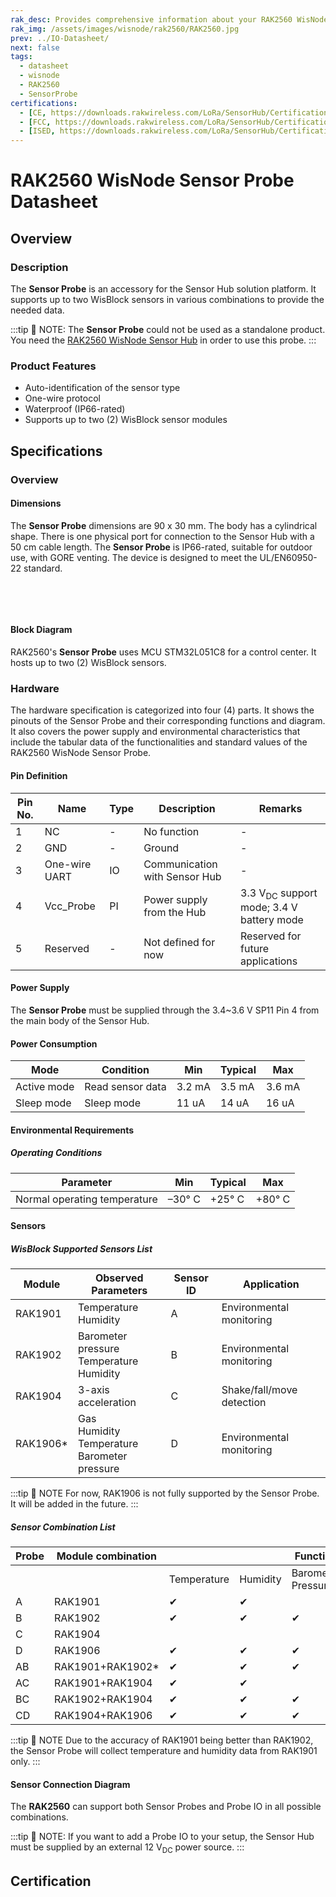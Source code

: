 ```yaml
---
rak_desc: Provides comprehensive information about your RAK2560 WisNode Sensor Probe to help you use it. This information includes technical specifications, characteristics, and requirements, and it also discusses the device components.
rak_img: /assets/images/wisnode/rak2560/RAK2560.jpg
prev: ../IO-Datasheet/
next: false
tags:
  - datasheet
  - wisnode
  - RAK2560
  - SensorProbe
certifications:
  - [CE, https://downloads.rakwireless.com/LoRa/SensorHub/Certification/SensorHub_RAK2560_RAK2560C_CE_Certification.pdf]
  - [FCC, https://downloads.rakwireless.com/LoRa/SensorHub/Certification/SensorHub_RAK2560_RAK2560C_FCC_Certification.pdf]
  - [ISED, https://downloads.rakwireless.com/LoRa/SensorHub/Certification/SensorHub_RAK2560_RAK2560C_ISED_Report.pdf]
---
```


# RAK2560 WisNode Sensor Probe Datasheet

## Overview

### Description

The **Sensor Probe** is an accessory for the Sensor Hub solution platform. It supports up to two WisBlock sensors in various combinations to provide the needed data.

:::tip 📝 NOTE:
The **Sensor Probe** could not be used as a standalone product. You need the [RAK2560 WisNode Sensor Hub](https://store.rakwireless.com/products/sensor-hub?utm_source=RAK2560WisNodeSense&utm_medium=Document&utm_campaign=BuyFromStore) in order to use this probe.
:::

### Product Features

- Auto-identification of the sensor type
- One-wire protocol
- Waterproof (IP66-rated)
- Supports up to two (2) WisBlock sensor modules

## Specifications

### Overview

#### Dimensions

The **Sensor Probe** dimensions are 90&nbsp;x&nbsp;30&nbsp;mm. The body has a cylindrical shape. There is one physical port for connection to the Sensor Hub with a 50&nbsp;cm cable length. The **Sensor Probe** is IP66-rated, suitable for outdoor use, with GORE venting. The device is designed to meet the UL/EN60950-22 standard.

<br>

<rk-img
  src="/assets/images/wisnode/rak2560/probe-datasheet/sensor-probe-dimensions.png"
  width="60%"
  caption="RAK2560 WisNode Sensor Probe dimensions"
/>

<br>

<rk-img
  src="/assets/images/wisnode/rak2560/probe-datasheet/venting-position.png"
  width="35%"
  caption="RAK2560 WisNode Sensor Probe venting position"
/>

#### Block Diagram

RAK2560's **Sensor Probe** uses MCU STM32L051C8 for a control center. It hosts up to two (2) WisBlock sensors.

<rk-img
  src="/assets/images/wisnode/rak2560/probe-datasheet/block-diagram.png"
  width="75%"
  caption="RAK2560 WisNode Sensor Probe block diagram"
/>

### Hardware

The hardware specification is categorized into four (4) parts. It shows the pinouts of the Sensor Probe and their corresponding functions and diagram. It also covers the power supply and environmental characteristics that include the tabular data of the functionalities and standard values of the RAK2560 WisNode Sensor Probe.


#### Pin Definition

<rk-img
  src="/assets/images/wisnode/rak2560/probe-datasheet/pin-definition.png"
  width="25%"
  caption="RAK2560 WisNode Sensor Probe pin definition"
/>

| Pin No. | Name          | Type | Description                   | Remarks                                                       |
| ------- | ------------- | ---- | ----------------------------- | ------------------------------------------------------------- |
| 1       | NC            | -    | No function                   | -                                                             |
| 2       | GND           | -    | Ground                        | -                                                             |
| 3       | One-wire UART | IO   | Communication with Sensor Hub | -                                                             |
| 4       | Vcc_Probe     | PI   | Power supply from the Hub     | 3.3&nbsp;V<sub>DC</sub> support mode; 3.4&nbsp;V battery mode |
| 5       | Reserved      | -    | Not defined for now           | Reserved for future applications                              |


#### Power Supply

The **Sensor Probe** must be supplied through the 3.4~3.6&nbsp;V SP11 Pin 4 from the main body of the Sensor Hub.

#### Power Consumption

| Mode        | Condition        | Min         | Typical     | Max         |
| ----------- | ---------------- | ----------- | ----------- | ----------- |
| Active mode | Read sensor data | 3.2&nbsp;mA | 3.5&nbsp;mA | 3.6&nbsp;mA |
| Sleep mode  | Sleep mode       | 11&nbsp;uA  | 14&nbsp;uA  | 16&nbsp;uA  |


#### Environmental Requirements

##### Operating Conditions

| Parameter                    | Min         | Typical     | Max         |
| ---------------------------- | ----------- | ----------- | ----------- |
| Normal operating temperature | –30°&nbsp;C | +25°&nbsp;C | +80°&nbsp;C |

#### Sensors

##### WisBlock Supported Sensors List

| **Module** | Observed Parameters                                  | Sensor ID | Application               |
| ---------- | ---------------------------------------------------- | --------- | ------------------------- |
| RAK1901    | Temperature<br>Humidity                              | A         | Environmental monitoring  |
| RAK1902    | Barometer pressure<br>Temperature<br>Humidity        | B         | Environmental monitoring  |
| RAK1904    | 3-axis acceleration                                  | C         | Shake/fall/move detection |
| RAK1906*   | Gas<br>Humidity<br>Temperature<br>Barometer pressure | D         | Environmental monitoring  |


:::tip 📝 NOTE
For now, RAK1906 is not fully supported by the Sensor Probe. It will be added in the future.
:::


#####  Sensor Combination List

| Probe | Module  combination |             |          | Function           |                     |          |
| ----- | ------------------- | ----------- | -------- | ------------------ | ------------------- | -------- |
|       |                     | Temperature | Humidity | Barometer Pressure | 3-Axis Acceleration | Gas      |
| A     | RAK1901             | &#10004;    | &#10004; |                    |                     |          |
| B     | RAK1902             | &#10004;    | &#10004; | &#10004;           |                     |          |
| C     | RAK1904             |             |          |                    | &#10004;            |          |
| D     | RAK1906             | &#10004;    | &#10004; | &#10004;           |                     | &#10004; |
| AB    | RAK1901+RAK1902*    | &#10004;    | &#10004; | &#10004;           |                     |          |
| AC    | RAK1901+RAK1904     | &#10004;    | &#10004; |                    | &#10004;            |          |
| BC    | RAK1902+RAK1904     | &#10004;    | &#10004; | &#10004;           | &#10004;            |          |
| CD    | RAK1904+RAK1906     | &#10004;    | &#10004; | &#10004;           | &#10004;            | &#10004; |

:::tip 📝 NOTE
Due to the accuracy of RAK1901 being better than RAK1902, the Sensor Probe will collect temperature and humidity data from RAK1901 only.
:::

#### Sensor Connection Diagram

The **RAK2560** can support both Sensor Probes and Probe IO in all possible combinations.

:::tip 📝 NOTE:
If you want to add a Probe IO to your setup, the Sensor Hub must be supplied by an external 12&nbsp;V<sub>DC</sub> power source.
:::

<rk-img
  src="/assets/images/wisnode/rak2560/probe-datasheet/connection-schematics.jpg"
  width="90%"
  caption="RAK2560 WisNode Sensor connection schematics"
/>


## Certification

<rk-certifications :params="$page.frontmatter.certifications" />

